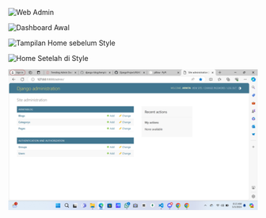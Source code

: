![Web Admin]([Screenshot/web_admin.png](https://github.com/amngllo/Arnita-Mangallo/blob/main/Screnshot/web%20admin.png))

![Dashboard Awal](Screenshot/dashboard_awal.png)

![Tampilan Home sebelum Style](Screenshot/sbl_style.png)

![Home Setelah di Style](Screenshot/home.png)

![Tampilan Dashboard Sekarang](Screnshot/Dashboard.png)



